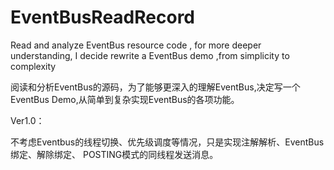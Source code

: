 # EventBusReadRecord
Read and analyze EventBus resource code , for more deeper understanding, I decide rewrite a  EventBus demo ,from  simplicity to complexity


阅读和分析EventBus的源码，为了能够更深入的理解EventBus,决定写一个EventBus Demo,从简单到复杂实现EventBus的各项功能。

Ver1.0：


  不考虑Eventbus的线程切换、优先级调度等情况，只是实现注解解析、EventBus 绑定、解除绑定、 POSTING模式的同线程发送消息。


